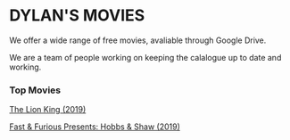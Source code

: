 # DYLAN'S MOVIES


We offer a wide range of free movies, avaliable through Google Drive.

We are a team of people working on keeping the calalogue up to date and working.

### Top Movies

[The Lion King (2019)](https://drive.google.com/file/d/1WFDALBVzF_oqJ7Stirj88fVnt_r3PgKr/view?usp=sharing)

[Fast & Furious Presents: Hobbs & Shaw (2019)](https://drive.google.com/open?id=1N5RvV9l49nuwZbzHLvJL0ccNuMcVk5ZF)
